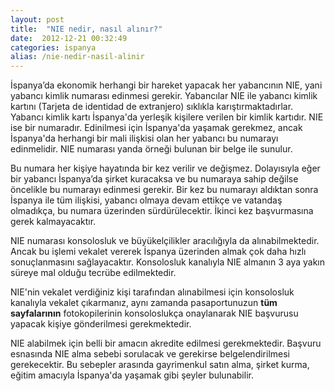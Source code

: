 ```yaml
---
layout: post
title:  "NIE nedir, nasıl alınır?"
date:  2012-12-21 00:32:49
categories: ispanya
alias: /nie-nedir-nasil-alinir
---
```

<p>İspanya’da ekonomik herhangi bir hareket yapacak her yabancının NIE, yani yabancı kimlik numarası edinmesi gerekir. Yabancılar NIE ile yabancı kimlik kartını (Tarjeta de identidad de extranjero) sıklıkla karıştırmaktadırlar. Yabancı kimlik kartı İspanya'da yerleşik kişilere verilen bir kimlik kartıdır. NIE ise bir numaradır. Edinilmesi için İspanya'da yaşamak gerekmez, ancak İspanya'da herhangi bir mali ilişkisi olan her yabancı bu numarayı edinmelidir. NIE numarası yanda örneği bulunan bir belge ile sunulur.</p>

<p>Bu numara her kişiye hayatında bir kez verilir ve değişmez. Dolayısıyla eğer bir yabancı İspanya’da şirket kuracaksa ve bu numaraya sahip değilse öncelikle bu numarayı edinmesi gerekir. Bir kez bu numarayı aldıktan sonra İspanya ile tüm ilişkisi, yabancı olmaya devam ettikçe ve vatandaş olmadıkça, bu numara üzerinden sürdürülecektir. İkinci kez başvurmasına gerek kalmayacaktır.</p>

<p>NIE numarası konsolosluk ve büyükelçilikler aracılığıyla da alınabilmektedir. Ancak bu işlemi vekalet vererek İspanya üzerinden almak çok daha hızlı sonuçlanmasını sağlayacaktır. Konsolosluk kanalıyla NIE almanın 3 aya yakın süreye mal olduğu tecrübe edilmektedir.</p>

<p>NIE'nin vekalet verdiğiniz kişi tarafından alınabilmesi için konsolosluk kanalıyla vekalet çıkarmanız, aynı zamanda pasaportunuzun <strong>tüm sayfalarının</strong> fotokopilerinin konsoloslukça onaylanarak NIE başvurusu yapacak kişiye gönderilmesi gerekmektedir.</p>

<p>NIE alabilmek için belli bir amacın akredite edilmesi gerekmektedir. Başvuru esnasında NIE alma sebebi sorulacak ve gerekirse belgelendirilmesi gerekecektir. Bu sebepler arasında gayrimenkul satın alma, şirket kurma, eğitim amacıyla İspanya'da yaşamak gibi şeyler bulunabilir. </p>